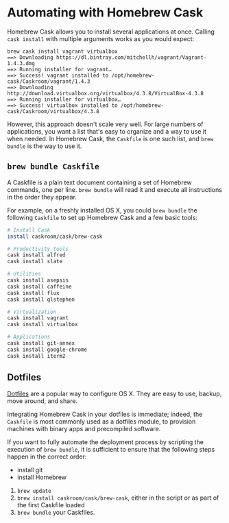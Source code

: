 # Automating with Homebrew Cask
Homebrew Cask allows you to install several applications at once. Calling `cask install` with multiple arguments works as you would expect:  
```
brew cask install vagrant virtualbox
==> Downloading https://dl.bintray.com/mitchellh/vagrant/Vagrant-1.4.3.dmg
==> Running installer for vagrant…
==> Success! vagrant installed to /opt/homebrew-cask/Caskroom/vagrant/1.4.3
==> Downloading http://download.virtualbox.org/virtualbox/4.3.8/VirtualBox-4.3.8
==> Running installer for virtualbox…
==> Success! virtualbox installed to /opt/homebrew-cask/Caskroom/virtualbox/4.3.8
```

However, this approach doesn't scale very well. For large numbers of applications, you want a list that's easy to organize and a way to use it when needed. In Homebrew Cask, the `Caskfile` is one such list, and `brew bundle` is the way to use it.

## `brew bundle Caskfile`
A Caskfile is a plain text document containing a set of Homebrew commands, one per line. `brew bundle` will read it and execute all instructions in the order they appear.

For example, on a freshly installed OS X, you could `brew bundle` the following `Caskfile` to set up Homebrew Cask and a few basic tools:
```bash
# Install Cask
install caskroom/cask/brew-cask

# Productivity tools
cask install alfred
cask install slate

# Utilities
cask install asepsis
cask install caffeine
cask install flux
cask install qlstephen

# Virtualization
cask install vagrant
cask install virtualbox

# Applications
cask install git-annex
cask install google-chrome
cask install iterm2
```

## Dotfiles
[Dotfiles](http://dotfiles.github.io/) are a popular way to configure OS X. They are easy to use, backup, move around, and share.

Integrating Homebrew Cask in your dotfiles is immediate; indeed, the `Caskfile` is most commonly used as a dotfiles module, to provision machines with binary apps and precompiled software.

If you want to fully automate the deployment process by scripting the execution of `brew bundle`, it is sufficient to ensure that the following steps happen in the correct order: 
- install git
- install Homebrew
1. `brew update`
2. `brew install caskroom/cask/brew-cask`, either in the script or as part of the first Caskfile loaded
3. `brew bundle` your Caskfiles.

